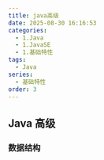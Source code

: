 ```yaml
---
title: java高级
date: 2025-08-30 16:16:53
categories:
  - 1.Java
  - 1.JavaSE
  - 1.基础特性
tags:
  - Java
series:
  - 基础特性
order: 3
---
```

## Java 高级

### 数据结构